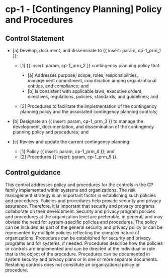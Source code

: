 # cp-1 - \[Contingency Planning\] Policy and Procedures

## Control Statement

- \[a\] Develop, document, and disseminate to {{ insert: param, cp-1_prm_1 }}:

  - \[1\]  {{ insert: param, cp-1_prm_2 }} contingency planning policy that:

    - \[a\] Addresses purpose, scope, roles, responsibilities, management commitment, coordination among organizational entities, and compliance; and
    - \[b\] Is consistent with applicable laws, executive orders, directives, regulations, policies, standards, and guidelines; and

  - \[2\] Procedures to facilitate the implementation of the contingency planning policy and the associated contingency planning controls;

- \[b\] Designate an {{ insert: param, cp-1_prm_3 }} to manage the development, documentation, and dissemination of the contingency planning policy and procedures; and

- \[c\] Review and update the current contingency planning:

  - \[1\] Policy {{ insert: param, cp-1_prm_4 }}; and
  - \[2\] Procedures {{ insert: param, cp-1_prm_5 }}.

## Control guidance

This control addresses policy and procedures for the controls in the CP family implemented within systems and organizations. The risk management strategy is an important factor in establishing such policies and procedures. Policies and procedures help provide security and privacy assurance. Therefore, it is important that security and privacy programs collaborate on their development. Security and privacy program policies and procedures at the organization level are preferable, in general, and may obviate the need for system-specific policies and procedures. The policy can be included as part of the general security and privacy policy or can be represented by multiple policies reflecting the complex nature of organizations. Procedures can be established for security and privacy programs and for systems, if needed. Procedures describe how the policies or controls are implemented and can be directed at the individual or role that is the object of the procedure. Procedures can be documented in system security and privacy plans or in one or more separate documents. Restating controls does not constitute an organizational policy or procedure.
